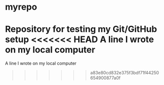# myrepo
Repository for testing my Git/GitHub setup
<<<<<<< HEAD
A line I wrote on my local computer 
=======


A line I wrote on my local computer
>>>>>>> a83e80cd832e375f3bdf71f44250654900877a0f
